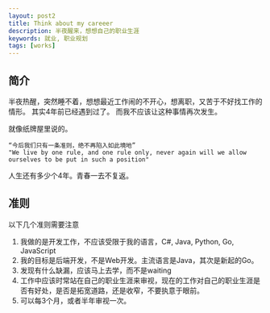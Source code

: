 ```yaml
---
layout: post2
title: Think about my careeer
description: 半夜醒来，想想自己的职业生涯
keywords: 就业, 职业规划
tags: [works]
---
```


## 简介
半夜热醒，突然睡不着，想想最近工作闹的不开心，想离职，又苦于不好找工作的情形。
其实4年前已经遇到过了。
而我不应该让这种事情再次发生。

就像纸牌屋里说的。
```
“今后我们只有一条准则，绝不再陷入如此境地”
"We live by one rule, and one rule only, never again will we allow ourselves to be put in such a position"
```
人生还有多少个4年。青春一去不复返。

## 准则
以下几个准则需要注意
1. 我做的是开发工作，不应该受限于我的语言，C#, Java, Python, Go, JavaScript
2. 我的目标是后端开发，不是Web开发。主流语言是Java，其次是新起的Go。
3. 发现有什么缺漏，应该马上去学，而不是waiting
4. 工作中应该时常站在自己的职业生涯来审视，现在的工作对自己的职业生涯是否有好处，是否是拓宽道路，还是收窄，不要执意于眼前。
5. 可以每3个月，或者半年审视一次。